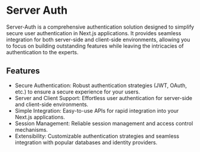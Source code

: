 # Server Auth

Server-Auth is a comprehensive authentication solution designed to simplify secure user authentication in Next.js applications. It provides seamless integration for both server-side and client-side environments, allowing you to focus on building outstanding features while leaving the intricacies of authentication to the experts.

## Features

- Secure Authentication: Robust authentication strategies (JWT, OAuth, etc.) to ensure a secure experience for your users.
- Server and Client Support: Effortless user authentication for server-side and client-side environments.
- Simple Integration: Easy-to-use APIs for rapid integration into your Next.js applications.
- Session Management: Reliable session management and access control mechanisms.
- Extensibility: Customizable authentication strategies and seamless integration with popular databases and identity providers.
